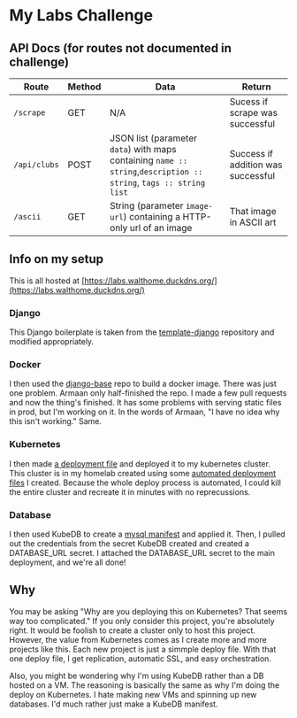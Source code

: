 # My Labs Challenge

## API Docs (for routes not documented in challenge)

|Route|Method|Data|Return|
|---|---|---|---|
|`/scrape`|GET|N/A|Sucess if scrape was successful|
|`/api/clubs`|POST|JSON list (parameter `data`) with maps containing `name :: string`,`description :: string`, `tags :: string list`|Success if addition was successful|
|`/ascii`|GET|String (parameter `image-url`) containing a HTTP-only url of an image|That image in ASCII art|

## Info on my setup

This is all hosted at [https://labs.walthome.duckdns.org/](https://labs.walthome.duckdns.org/)

### Django

This Django boilerplate is taken from the [template-django](https://github.com/pennlabs/template-django/) repository and modified appropriately.

### Docker

I then used the [django-base](https://github.com/pennlabs/) repo to build a docker image. There was just one problem. Armaan only half-finished the repo. I made a few pull requests and now the thing's finished. It has some problems with serving static files in prod, but I'm working on it. In the words of Armaan, "I have no idea why this isn't working." Same.

### Kubernetes

I then made [a deployment file](k8s/labs-challenge.yaml) and deployed it to my kubernetes cluster. This cluster is in my homelab created using some [automated deployment files](https://pwpon500.github.io/posts/2019/07/automating-k3s-deployment-on-proxmox/) I created. Because the whole deploy process is automated, I could kill the entire cluster and recreate it in minutes with no reprecussions.

### Database

I then used KubeDB to create a [mysql manifest](k8s/labs-mysql.yaml) and applied it. Then, I pulled out the credentials from the secret KubeDB created and created a DATABASE_URL secret. I attached the DATABASE_URL secret to the main deployment, and we're all done!

## Why

You may be asking "Why are you deploying this on Kubernetes? That seems way too complicated." If you only consider this project, you're absolutely right. It would be foolish to create a cluster only to host this project. However, the value from Kubernetes comes as I create more and more projects like this. Each new project is just a simmple deploy file. With that one deploy file, I get replication, automatic SSL, and easy orchestration.

Also, you might be wondering why I'm using KubeDB rather than a DB hosted on a VM. The reasoning is basically the same as why I'm doing the deploy on Kubernetes. I hate making new VMs and spinning up new databases. I'd much rather just make a KubeDB manifest.
